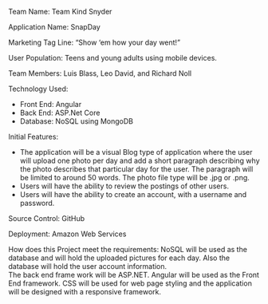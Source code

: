 Team Name: Team Kind Snyder

Application Name: SnapDay

Marketing Tag Line:   “Show ‘em how your day went!”

User Population:  Teens and young adults using mobile devices.

Team Members: Luis Blass, Leo David, and Richard Noll 


Technology Used:
-	Front End: Angular
-	Back End: ASP.Net Core
-	Database: NoSQL using MongoDB

Initial Features:
-	The application will be a visual Blog type of application where the user will upload one photo per day and add a short paragraph describing why the photo describes that particular day for the user.   The paragraph will be limited to around 50 words. The photo file type will be .jpg or .png. 
-	Users will have the ability to review the postings of other users. 
-	Users will have the ability to create an account, with a username and password. 

Source Control: GitHub

Deployment: Amazon Web Services

How does this Project meet the requirements:
NoSQL will be used as the database and will hold the uploaded pictures for each day.  Also the database will hold the user account information.  
The back end frame work will be ASP.NET.   Angular will be used as the Front End framework.   CSS will be used for web page styling and the application will be designed with a responsive framework.  
